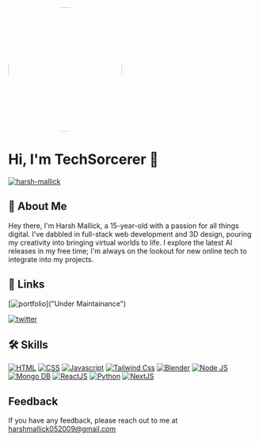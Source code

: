 <img src = "https://i.ibb.co/4Sjk21r/Profile.jpg" width = "230px" height = "250px" style="border-radius:50%"/>

# Hi, I'm TechSorcerer 👋

<p align="left"> <a href="https://github.com/ryo-ma/github-profile-trophy"><img src="https://github-profile-trophy.vercel.app/?username=harsh-mallick" alt="harsh-mallick" /></a>
  
## 🚀 About Me

Hey there, I'm Harsh Mallick, a 15-year-old with a passion for all things digital. I've dabbled in full-stack web development and 3D design, pouring my creativity into bringing virtual worlds to life. I explore the latest AI releases in my free time; I'm always on the lookout for new online tech to integrate into my projects.

## 🔗 Links

[![portfolio](https://img.shields.io/badge/my_portfolio-000?style=for-the-badge&logo=ko-fi&logoColor=white)]("Under Maintainance")

[![twitter](https://img.shields.io/badge/discord-4f5f98?style=for-the-badge&logo=discord&logoColor=white)](https://discordapp.com/users/993506513534595213)

## 🛠 Skills

[![HTML](https://img.shields.io/badge/HTML-000?style=for-the-badge&logo=html5&logoColor=red)](/) [![CSS](https://img.shields.io/badge/CSS-000?style=for-the-badge&logo=css3&logoColor=blue)](/) [![Javascript](https://img.shields.io/badge/Javascript-000?style=for-the-badge&logo=javascript&logoColor=yellow)](/) [![Tailwind Css](https://img.shields.io/badge/Tailwind_css-000?style=for-the-badge&logo=tailwindcss&logoColor=#06B6D4)](/) 
[![Blender](https://img.shields.io/badge/Blender-000?style=for-the-badge&logo=blender&logoColor=#06B6D4)](/)
[![Node JS](https://img.shields.io/badge/Node_JS-000?style=for-the-badge&logo=node.js&logoColor=##339933)](/) [![Mongo DB](https://img.shields.io/badge/Mongo_DB-000?style=for-the-badge&logo=mongodb&logoColor=##339933)](/) [![ReactJS](https://img.shields.io/badge/React_JS-000?style=for-the-badge&logo=react&logoColor=#61DAFB)](/) [![Python](https://img.shields.io/badge/Python-000?style=for-the-badge&logo=python&logoColor=#3776AB)](/)
[![NextJS](https://img.shields.io/badge/Next_Js-000?style=for-the-badge&logo=vercel&logoColor=#3776AB)](/)
## Feedback

If you have any feedback, please reach out to me at harshmallick052009@gmail.com
